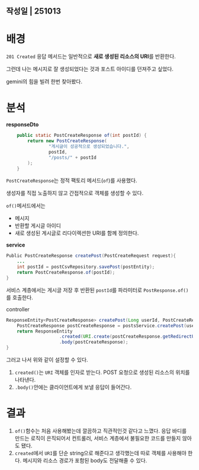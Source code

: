 작성일 | 251013
---

# 배경

`201 Created` 응답 메서드는 일반적으로 **새로 생성된 리소스의 URI**를 반환한다.

그런데 나는 메시지로 잘 생성되었다는 것과 포스트 아이디를 던져주고 싶었다. 

gemini의 힘을 빌려 한번 찾아봤다. 

# 분석

**responseDto**

```java
    public static PostCreateResponse of(int postId) {
        return new PostCreateResponse(
                "게시글이 성공적으로 생성되었습니다.", 
                postId,
                "/posts/" + postId
        );
    }
```

`PostCreateResponse`는 정적 팩토리 메서드(`of`)를 사용했다. 

생성자를 직접 노출하지 않고 간접적으로 객체를 생성할 수 있다. 

`of()`메서드에서는 

- 메시지
- 반환할 게시글 아이디
- 새로 생성된 게시글로 리다이렉션한 URI를 함께 정의한다.

**service**

```java
Public PostCreateResponse createPost(PostCreateRequest request){
	...
	int postId = postCsvRepository.savePost(postEntity);
	return PostCreateResponse.of(postId);
}
```

서비스 계층에서는 게시글 저장 후 반환된 `postId`를 파라미터로 `PostResponse.of()`를 호출한다. 

controller

```java
ResponseEntity<PostCreateResponse> createPost(Long userId, PostCreateRequest request){
	PostCreateResponse postCreateResponse = postsService.createPost(userId, postCreateRequest);
	return ResponseEntity
					.created(URI.create(postCreateResponse.getRedirectUri()))
					.body(postCreateResponse);
}	
```

그러고 나서 위와 같이 설정할 수 있다. 

1. `created()`는 `URI` 객체를 인자로 받는다. POST 요청으로 생성된 리소스의 위치를 나타낸다. 
2. `.body()`안에는 클라이언트에게 보낼 응답이 들어간다. 

# 결과

1. `of()`함수는 처음 사용해봤는데 깔끔하고 직관적인것 같다고 느꼈다. 응답 바디를 만드는 로직이 은직되어서 컨트롤러, 서비스 계층에서 불필요한 코드를 만들지 않아도 됐다. 
2. `created`에서 `URI`를 단순 string으로 해준다고 생각했는데 따로 객체를 사용해야 한다. 메시지와 리소스 경로가 포함된 body도 전달해줄 수 있다.